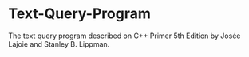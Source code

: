 # Text-Query-Program
The text query program described on C++ Primer 5th Edition by Josée Lajoie and Stanley B. Lippman. 
